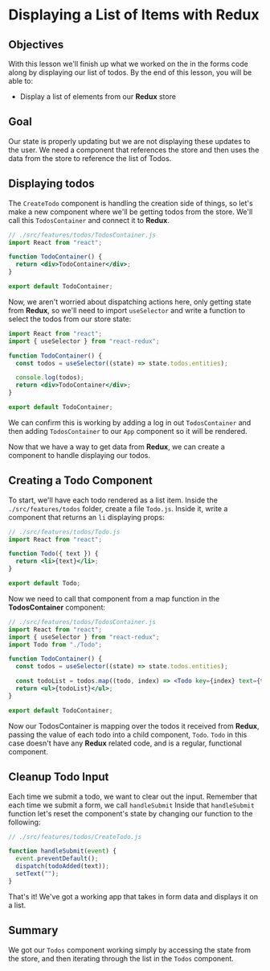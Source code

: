 # Displaying a List of Items with Redux

## Objectives

With this lesson we'll finish up what we worked on the in the forms code along
by displaying our list of todos. By the end of this lesson, you will be able to:

- Display a list of elements from our **Redux** store

## Goal

Our state is properly updating but we are not displaying these updates to the
user. We need a component that references the store and then uses the data from
the store to reference the list of Todos.

## Displaying todos

The `CreateTodo` component is handling the creation side of things, so let's
make a new component where we'll be getting todos from the store. We'll call
this `TodosContainer` and connect it to **Redux**.

```jsx
// ./src/features/todos/TodosContainer.js
import React from "react";

function TodoContainer() {
  return <div>TodoContainer</div>;
}

export default TodoContainer;
```

Now, we aren't worried about dispatching actions here, only getting state from
**Redux**, so we'll need to import `useSelector` and write a function to select
the todos from our store state:

```jsx
import React from "react";
import { useSelector } from "react-redux";

function TodoContainer() {
  const todos = useSelector((state) => state.todos.entities);

  console.log(todos);
  return <div>TodoContainer</div>;
}

export default TodoContainer;
```

We can confirm this is working by adding a log in out `TodosContainer`
and then adding `TodosContainer` to our `App` component so it will be rendered.

Now that we have a way to get data from **Redux**, we can create a component to
handle displaying our todos.

## Creating a Todo Component

To start, we'll have each todo rendered as a list item. Inside the
`./src/features/todos` folder, create a file `Todo.js`. Inside it, write a
component that returns an `li` displaying props:

```jsx
// ./src/features/todos/Todo.js
import React from "react";

function Todo({ text }) {
  return <li>{text}</li>;
}

export default Todo;
```

Now we need to call that component from a map function in the
**TodosContainer** component:

```jsx
// ./src/features/todos/TodosContainer.js
import React from "react";
import { useSelector } from "react-redux";
import Todo from "./Todo";

function TodoContainer() {
  const todos = useSelector((state) => state.todos.entities);

  const todoList = todos.map((todo, index) => <Todo key={index} text={todo} />);
  return <ul>{todoList}</ul>;
}

export default TodoContainer;
```

Now our TodosContainer is mapping over the todos it received from **Redux**,
passing the value of each todo into a child component, `Todo`. `Todo` in this case
doesn't have any **Redux** related code, and is a regular, functional component.

## Cleanup Todo Input

Each time we submit a todo, we want to clear out the input. Remember that
each time we submit a form, we call `handleSubmit` Inside that
`handleSubmit` function let's reset the component's state by changing our
function to the following:

```js
// ./src/features/todos/CreateTodo.js

function handleSubmit(event) {
  event.preventDefault();
  dispatch(todoAdded(text));
  setText("");
}
```

That's it! We've got a working app that takes in form data and displays it on a
list.

## Summary

We got our `Todos` component working simply by accessing the state from the
store, and then iterating through the list in the `Todos` component.
